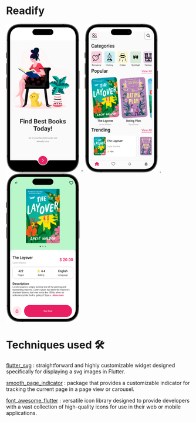 # Readify

<p float="left">
  <img src="https://github.com/moha-b/Pretty-Ui/blob/main/Readify/screenshot/Group%201.png" width="200" />
  -
  <img src="https://github.com/moha-b/Pretty-Ui/blob/main/Readify/screenshot/Group%202.png" width="200" />
  .
  <img src="https://github.com/moha-b/Pretty-Ui/blob/main/Readify/screenshot/Group%203.png" width="200" />
</p>

# Techniques used 🛠️
  
[flutter_svg](https://pub.dev/packages/flutter_svg) : straightforward and highly customizable widget designed specifically for displaying a svg images in Flutter.
  
[smooth_page_indicator](https://pub.dev/packages/smooth_page_indicator) : package that provides a customizable indicator for tracking the current page in a page view or carousel.
  
[font_awesome_flutter](https://pub.dev/packages/font_awesome_flutter) : versatile icon library designed to provide developers with a vast collection of high-quality icons for use in their web or mobile applications.
